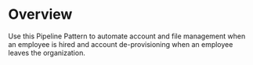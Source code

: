 # Overview

Use this Pipeline Pattern to automate account and file management when an employee is hired and account de-provisioning when an employee leaves the organization. &#x20;





